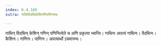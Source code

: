 ```yaml
---
index: 6.4.165
sutra: गाथिविदथिकेशिगणिपणिनश्च

---
```

गाथिन् विदथिन् केशिन् गणिन् पणिनित्येते च अणि प्रकृत्या भवन्ति। गाथिनः अपत्यं गाथिनः। वैदथिनः। कैशिनः। गाणिनः। पाणिनः। अपत्यार्थो ऽयमारम्भः।
